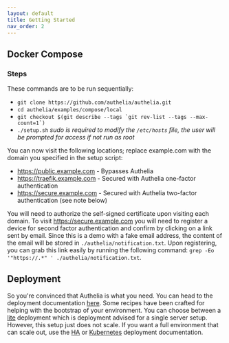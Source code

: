 ```yaml
---
layout: default
title: Getting Started
nav_order: 2
---
```


## Docker Compose

### Steps

These commands are to be run sequentially:

- `git clone https://github.com/authelia/authelia.git`
- `cd authelia/examples/compose/local`
- ``git checkout $(git describe --tags `git rev-list --tags --max-count=1`)``
- `./setup.sh` *sudo is required to modify the `/etc/hosts` file, the user will be prompted for access if not run as root*

You can now visit the following locations; replace example.com with the domain you specified in the setup script:

- <https://public.example.com> - Bypasses Authelia
- <https://traefik.example.com> - Secured with Authelia one-factor authentication
- <https://secure.example.com> - Secured with Authelia two-factor authentication (see note below)

You will need to authorize the self-signed certificate upon visiting each domain.
To visit <https://secure.example.com> you will need to register a device for second factor authentication and confirm by
clicking on a link sent by email. Since this is a demo with a fake email address, the content of the email will be stored
in `./authelia/notification.txt`. Upon registering, you can grab this link easily by running the following command:
`grep -Eo '"https://.*" ' ./authelia/notification.txt`.

## Deployment

So you're convinced that Authelia is what you need. You can head to the deployment documentation [here](./deployment/index.md).
Some recipes have been crafted for helping with the bootstrap of your environment. You can choose between a
[lite](./deployment/deployment-lite.md) deployment which is deployment advised for a single server setup. However, this
setup just does not scale. If you want a full environment that can scale out, use the [HA](./deployment/deployment-ha.md)
or [Kubernetes](./deployment/deployment-kubernetes.md) deployment documentation.

